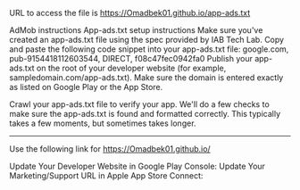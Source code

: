 URL to access the file is https://Omadbek01.github.io/app-ads.txt

AdMob instructions
App-ads.txt setup instructions
Make sure you've created an app-ads.txt file using the spec provided by IAB Tech Lab.
Copy and paste the following code snippet into your app-ads.txt file:
google.com, pub-9154418112603544, DIRECT, f08c47fec0942fa0
Publish your app-ads.txt on the root of your developer website (for example, sampledomain.com/app-ads.txt).
Make sure the domain is entered exactly as listed on Google Play or the App Store.

Crawl your app-ads.txt file to verify your app. We'll do a few checks to make sure the app-ads.txt is found and formatted correctly. This typically takes a few moments, but sometimes takes longer.



_______________
Use the following link for 
https://Omadbek01.github.io/

Update Your Developer Website in Google Play Console:
Update Your Marketing/Support URL in Apple App Store Connect:

